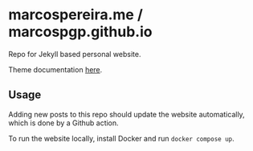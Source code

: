 # marcospereira.me / marcospgp.github.io

Repo for Jekyll based personal website.

Theme documentation [here](PIXYLL.md).

## Usage

Adding new posts to this repo should update the website automatically, which is
done by a Github action.

To run the website locally, install Docker and run `docker compose up`.
